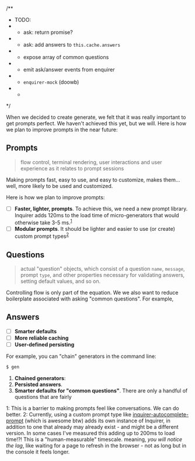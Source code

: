 
/**
 * TODO:
 * - ask: return promise?
 * - ask: add answers to `this.cache.answers`
 * - expose array of common questions
 * - emit ask/answer events from enquirer
 * - `enquirer-mock` (doowb)
 * -
 */

When we decided to create generate, we felt that it was really important to get prompts perfect. We haven't achieved this yet, but we will. Here is how we plan to improve prompts in the near future:

## Prompts

> flow control, terminal rendering, user interactions and user experience as it relates to prompt sessions

Making prompts fast, easy to use, and easy to customize, makes them... well, more likely to be used and customized.

Here is how we plan to improve prompts:

- [ ] **Faster, lighter, prompts**. To achieve this, we need a new prompt library. Inquirer adds 120ms to the load time of micro-generators that would otherwise take 3-5 ms.<sup>[1](#load-times)</sup>
- [ ] **Modular prompts**. It should be lighter and easier to use (or create) custom prompt types<sup>[2](#custom-prompts)</sup>

## Questions

> actual "question" objects, which consist of a question `name`, `message`, prompt `type`, and other properties necessary for validating answers, setting default values, and so on.

Controlling flow is only part of the equation. We we also want to reduce boilerplate associated with asking "common questions". For example,

## Answers

>

- [ ] **Smarter defaults**
- [ ] **More reliable caching**
- [ ] **User-defined persisting**

For example, you can "chain" generators in the command line:

```sh
$ gen
```


1. **Chained generators**:
1. **Persisted answers**.
1. **Smarter defaults for "common questions"**.  There are only a handful of questions that are fairly


<a name="load-times">1</a>: This is a barrier to making prompts feel like conversations. We can do better.
<a name="custom-prompts">2</a>: Currently, using a custom prompt type like [inquirer-autocomplete-prompt](https://www.npmjs.com/package/inquirer-autocomplete-prompt) (which is awesome btw) adds its own instance of Inquirer, in addition to one that already may already exist - and might be a different version. In some cases I've measured this adding up to 200ms to load time!?! This is a "human-measurable" timescale. meaning, _you will notice the lag_, like waiting for a page to refresh in the browser - not as long but in the console it feels longer.

[par]: http://idioms.thefreedictionary.com/par+for+the+course
